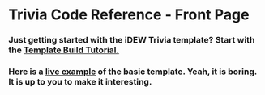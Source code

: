 # Trivia Code Reference - Front Page

### Just getting started with the iDEW Trivia template? Start with the [Template Build Tutorial.](code-template/template-build-tutorial/)

### Here is a [live example](https://trivia2018--jimlyst.repl.co/) of the basic template. Yeah, it is boring. It is up to you to make it interesting.



